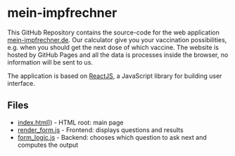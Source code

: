 # mein-impfrechner

This GitHub Repository contains the source-code for the web application [mein-impfrechner.de](https://www.mein-impfrechner.de). 
Our calculator give you your vaccination possibilities, e.g. when you should get the next dose of which vaccine.
The website is hosted by GitHub Pages and all the data is processes inside the browser, no information will be sent to 
us. 

The application is based on [ReactJS](https://reactjs.org/), a JavaScript library for building user interface. 

## Files
* [index.html](index.html)]) - HTML root: main page
* [render_form.js](form_logic.js) - Frontend: displays questions and results 
* [form_logic.js](form_logic.js) - Backend: chooses which question to ask next and computes the output
